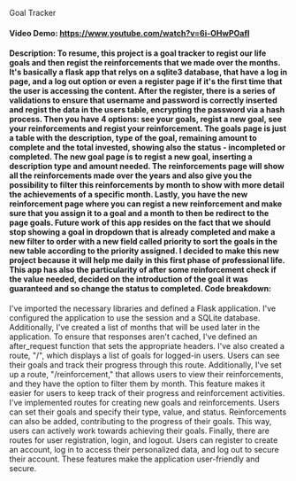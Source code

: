 Goal Tracker
#### Video Demo:  https://www.youtube.com/watch?v=6i-OHwPOafI
#### Description: To resume, this project is a goal tracker to regist our life goals and then regist the reinforcements that we made over the months. It's basically a flask app that relys on a sqlite3 database, that have a log in page, and a log out option or even a register page if it's the first time that the user is accessing the content. After the register, there is a series of validations to ensure that username and password is correctly inserted and regist the data in the users table, encrypting the password via a hash process. Then you have 4 options: see your goals, regist a new goal, see your reinforcements and regist your reinforcement. The goals page is just a table with the description, type of the goal, remaining amount to complete and the total invested, showing also the status - incompleted or completed. The new goal page is to regist a new goal, inserting a description type and amount needed. The reinforcements page will show all the reinforcements made over the years and also give you the possibility to filter this reinforcements by month to show with more detail the achievements of a specific month. Lastly, you have the new reinforcement page where you can regist a new reinforcement and make sure that you assign it to a goal and a month to then be redirect to the page goals. Future work of this app resides on the fact that we should stop showing a goal in dropdown that is already completed and make a new filter to order with a new field called priority to sort the goals in the new table according to the priority assigned. I decided to make this new project because it will help me daily in this first phase of professional life. This app has also the particularity of after some reinforcement check if the value needed, decided on the introduction of the goal it was guaranteed and so change the status to completed. Code breakdown:
I've imported the necessary libraries and defined a Flask application. I've configured the application to use the session and a SQLite database. Additionally, I've created a list of months that will be used later in the application. To ensure that responses aren't cached, I've defined an after_request function that sets the appropriate headers.
I've also created a route, "/", which displays a list of goals for logged-in users. Users can see their goals and track their progress through this route. Additionally, I've set up a route, "/reinforcement," that allows users to view their reinforcements, and they have the option to filter them by month. This feature makes it easier for users to keep track of their progress and reinforcement activities.
I've implemented routes for creating new goals and reinforcements. Users can set their goals and specify their type, value, and status. Reinforcements can also be added, contributing to the progress of their goals. This way, users can actively work towards achieving their goals.
Finally, there are routes for user registration, login, and logout. Users can register to create an account, log in to access their personalized data, and log out to secure their account. These features make the application user-friendly and secure.
